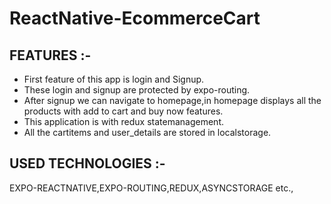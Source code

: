 # ReactNative-EcommerceCart
## FEATURES :-
- First feature of this app is login and Signup.
- These login and signup are protected by expo-routing.
- After signup we can navigate to homepage,in homepage displays all the products with add to cart and buy now features.
- This application is with redux statemanagement.
- All the cartitems and user_details are stored in localstorage.

## USED TECHNOLOGIES :-
EXPO-REACTNATIVE,EXPO-ROUTING,REDUX,ASYNCSTORAGE etc.,
